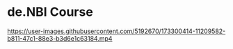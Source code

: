 # de.NBI Course






https://user-images.githubusercontent.com/5192670/173300414-11209582-b811-47c1-88e3-b3d6e1c63184.mp4

